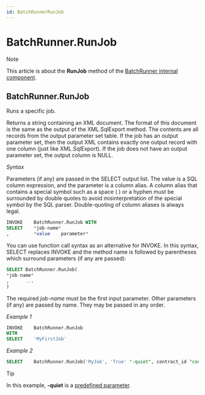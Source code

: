 ```yaml
---
id: BatchRunnerRunJob
---
```


# BatchRunner.RunJob



> [!NOTE]
> This article is about the **RunJob** method of the [BatchRunner internal component](/docs/Extensions/BatchRunner%20internal%20component).

## **BatchRunner.RunJob**

Runs a specific job.

Returns a string containing an XML document. The format of this document is the same as the output of the XML.SqlExport method. The contents are all records from the output parameter set table. If the job has an output parameter set, then the output XML contains exactly one output record with one column (just like XML.SqlExport). If the job does not have an output parameter set, the output column is NULL.

*Syntax*

Parameters (if any) are passed in the SELECT output list. The value is a SQL column expression, and the parameter is a column alias. A column alias that contains a special symbol such as a space ( ) or a hyphen must be surrounded by double quotes to avoid misinterpretation of the special symbol by the SQL parser. Double-quoting of column aliases is always legal. 

```sql
INVOKE    BatchRunner.RunJob WITH
SELECT    *job-name*
,         *value    parameter*
```

You can use function call syntax as an alternative for INVOKE. In this syntax, SELECT replaces INVOKE and the method name is followed by parentheses which surround parameters (if any are passed):

```sql
SELECT BatchRunner.RunJob(
*job-name*
,      ...
)
```

The required *job-name* must be the first input parameter. Other parameters (if any) are passed by name. They may be passed in any order.

*Example 1*

```sql
INVOKE    BatchRunner.RunJob 
WITH
SELECT    'MyFirstJob'
```

*Example 2*

```sql
SELECT    BatchRunner.RunJob('MyJob', 'True' "-quiet", contract_id "contract_id")
```

> [!TIP]
> In this example, **-quiet** is a [predefined parameter](/docs/Extensions/BatchRunner%20internal%20component/BatchRunner%20internal%20component.md).